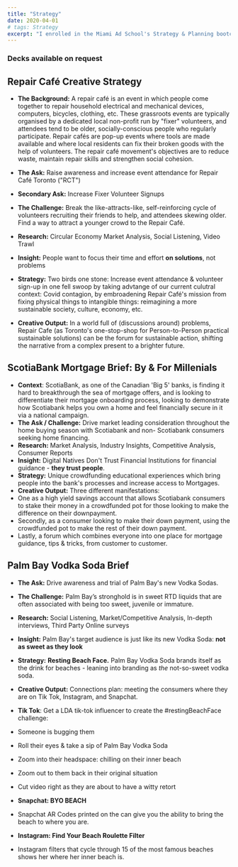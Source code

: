 ```yaml
---
title: "Strategy"
date: 2020-04-01
# tags: Strategy
excerpt: "I enrolled in the Miami Ad School's Strategy & Planning bootcamp. Briefs, ideas, and more will be posted here, thanks for checking it out!"
---
```


### Decks available on request

## Repair Café Creative Strategy


* **The Background:** A repair café is an event in which people come together to repair household electrical and mechanical devices, computers, bicycles, clothing, etc. These grassroots events are typically organised by a dedicated local non-profit run by "fixer" volunteers, and attendees tend to be older, socially-conscious people who regularly participate. Repair cafés are pop-up events where tools are made available and where local residents can fix their broken goods with the help of volunteers. The repair café movement's objectives are to reduce waste, maintain repair skills and strengthen social cohesion.

* **The Ask:** Raise awareness and increase event attendance for Repair Café Toronto ("RCT")
* **Secondary Ask:** Increase Fixer Volunteer Signups
* **The Challenge:** Break the like-attracts-like, self-reinforcing cycle of volunteers recruiting their friends to help, and attendees skewing older. Find a way to attract a younger crowd to the Repair Café.
* **Research:** Circular Economy Market Analysis, Social Listening, Video Trawl
* **Insight:** People want to focus their time and effort **on solutions**, not problems
* **Strategy:** Two birds one stone: Increase event attendance & volunteer sign-up in one fell swoop by taking advtange of our current culutral context: Covid contagion, by embroadening Repair Café's mission from fixing physical things to intangible things: reimagining a more sustainable society, culture, economy, etc.
* **Creative Output:** In a world full of (discussions around) problems, Repair Cafe (as Toronto's one-stop-shop for Person-to-Person practical sustainable solutions) can be the forum for sustainable action, shifting the narrative from a complex present to a brighter future. 

## ScotiaBank Mortgage Brief: By & For Millenials

* **Context**: ScotiaBank, as one of the Canadian 'Big 5' banks, is finding it hard to breakthrough the sea of mortgage offers, and is looking to differentiate their mortgage onboarding process, looking to demonstrate how Scotiabank helps you own a home and feel financially secure in it via a national campaign.
* **The Ask / Challenge:** Drive market leading consideration throughout the home buying season with Scotiabank and non- Scotiabank consumers seeking home financing.
* **Research:** Market Analysis, Industry Insights, Competitive Analysis, Consumer Reports
* **Insight:** Digital Natives Don't Trust Financial Institutions for financial guidance - **they trust people**.
* **Strategy:** Unique crowdfunding educational experiences which bring people into the bank's processes and increase access to Mortgages.
* **Creative Output:** Three different manifestations: 
* One as a high yield savings account that allows Scotiabank consumers to stake their money in a crowdfunded pot for those looking to make the difference on their downpayment. 
* Secondly, as a consumer looking to make their down payment, using the crowdfunded pot to make the rest of their down payment.
* Lastly, a forum which combines everyone into one place for mortgage guidance, tips & tricks, from customer to customer.

## Palm Bay Vodka Soda Brief

* **The Ask:** Drive awareness and trial of Palm Bay's new Vodka Sodas. 
* **The Challenge:** Palm Bay’s stronghold is in sweet RTD liquids that are often associated with being too sweet, juvenile or immature.  
* **Research:** Social Listening, Market/Competitive Analysis, In-depth interviews, Third Party Online surveys
* **Insight:** Palm Bay's target audience is just like its new Vodka Soda: **not as sweet as they look** 
* **Strategy:** **Resting Beach Face.** Palm Bay Vodka Soda brands itself as the drink for beaches - leaning into branding as *the* not-so-sweet vodka soda.
* **Creative Output:** Connections plan: meeting the consumers where they are on Tik Tok, Instagram, and Snapchat. 

* **Tik Tok**: Get a LDA tik-tok influencer to create the #restingBeachFace challenge:
* Someone is bugging them
* Roll their eyes & take a sip of Palm Bay Vodka Soda
* Zoom into their headspace: chilling on their inner beach
* Zoom out to them back in their original situation
* Cut video right as they are about to have a witty retort

* **Snapchat: BYO BEACH** 
* Snapchat AR Codes printed on the can give you the ability to bring the beach to where you are.

* **Instagram: Find Your Beach Roulette Filter** 
* Instagram filters that cycle through 15 of the most famous beaches shows her where her inner beach is.
